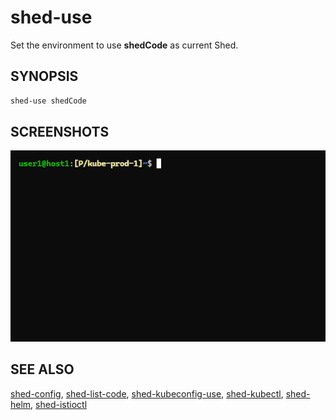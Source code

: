 # shed-use

Set the environment to use **shedCode** as current Shed.

## SYNOPSIS

```bash
shed-use shedCode
```

## SCREENSHOTS

![shed-use-shed-kubectl](shed-use-shed-kubectl.gif "shed-use-shed-kubectl")

## SEE ALSO

[shed-config](shed-config.md), [shed-list-code](shed-list-code.md), [shed-kubeconfig-use](shed-kubeconfig-use.md), [shed-kubectl](shed-kubectl.md), [shed-helm](shed-helm.md), [shed-istioctl](shed-istioctl.md)
